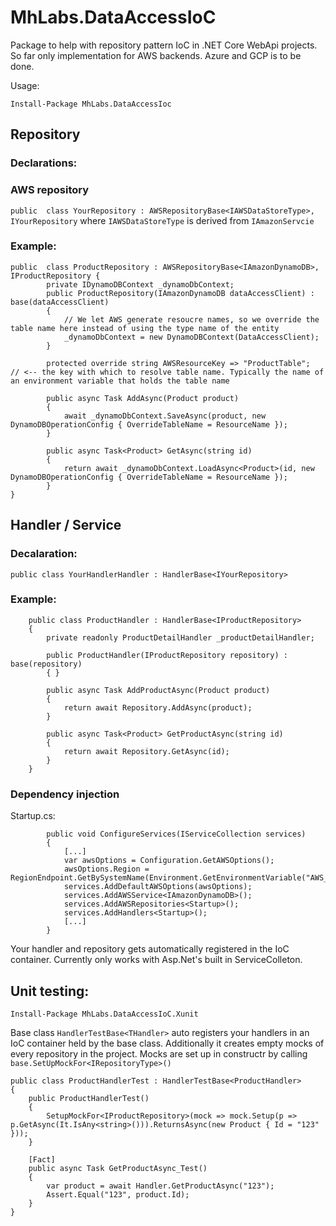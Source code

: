 # MhLabs.DataAccessIoC

Package to help with repository pattern IoC in .NET Core WebApi projects. So far only implementation for AWS backends. Azure and GCP is to be done.

Usage:

`Install-Package MhLabs.DataAccessIoc`

## Repository
### Declarations:
### AWS repository
`public  class YourRepository : AWSRepositoryBase<IAWSDataStoreType>, IYourRepository` where `IAWSDataStoreType` is derived from `IAmazonServcie`

### Example:
```
public  class ProductRepository : AWSRepositoryBase<IAmazonDynamoDB>, IProductRepository {
        private IDynamoDBContext _dynamoDbContext;
        public ProductRepository(IAmazonDynamoDB dataAccessClient) : base(dataAccessClient)
        {
            // We let AWS generate resoucre names, so we override the table name here instead of using the type name of the entity
            _dynamoDbContext = new DynamoDBContext(DataAccessClient);
        }

        protected override string AWSResourceKey => "ProductTable";  // <-- the key with which to resolve table name. Typically the name of an environment variable that holds the table name

        public async Task AddAsync(Product product)
        {
            await _dynamoDbContext.SaveAsync(product, new DynamoDBOperationConfig { OverrideTableName = ResourceName });
        }

        public async Task<Product> GetAsync(string id)
        {
            return await _dynamoDbContext.LoadAsync<Product>(id, new DynamoDBOperationConfig { OverrideTableName = ResourceName });
        }
}

```

## Handler / Service
### Decalaration:
`public class YourHandlerHandler : HandlerBase<IYourRepository>`

### Example:
```
    public class ProductHandler : HandlerBase<IProductRepository>
    {
        private readonly ProductDetailHandler _productDetailHandler;

        public ProductHandler(IProductRepository repository) : base(repository)
        { }

        public async Task AddProductAsync(Product product)
        {
            return await Repository.AddAsync(product);
        }

        public async Task<Product> GetProductAsync(string id)
        {
            return await Repository.GetAsync(id);
        }
    }
```

### Dependency injection

Startup.cs:
```
        public void ConfigureServices(IServiceCollection services)
        {
            [...]
            var awsOptions = Configuration.GetAWSOptions();
            awsOptions.Region = RegionEndpoint.GetBySystemName(Environment.GetEnvironmentVariable("AWS_DEFAULT_REGION"));
            services.AddDefaultAWSOptions(awsOptions);
            services.AddAWSService<IAmazonDynamoDB>();
            services.AddAWSRepositories<Startup>();
            services.AddHandlers<Startup>();
            [...]
        }
```

Your handler and repository gets automatically registered in the IoC container. Currently only works with Asp.Net's built in ServiceColleton.

## Unit testing:

`Install-Package MhLabs.DataAccessIoC.Xunit`

Base class `HandlerTestBase<THandler>` auto registers your handlers in an IoC container held by the base class. Additionally it creates empty mocks of every repository in the project. Mocks are set up in constructr by calling `base.SetUpMockFor<IRepositoryType>()`

```
public class ProductHandlerTest : HandlerTestBase<ProductHandler>
{
    public ProductHandlerTest()
    {
        SetupMockFor<IProductRepository>(mock => mock.Setup(p => p.GetAsync(It.IsAny<string>())).ReturnsAsync(new Product { Id = "123" }));
    }

    [Fact]
    public async Task GetProductAsync_Test()
    {
        var product = await Handler.GetProductAsync("123");
        Assert.Equal("123", product.Id);
    }
}
```

